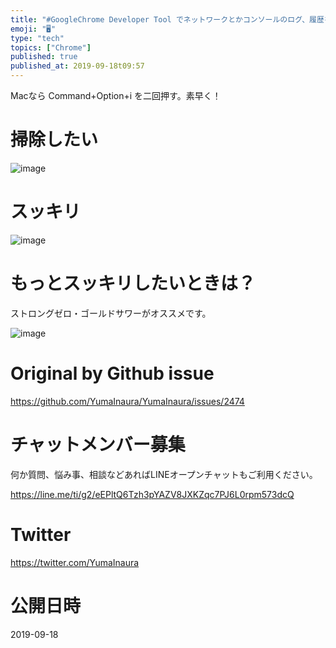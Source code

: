 ```yaml
---
title: "#GoogleChrome Developer Tool でネットワークとかコンソールのログ、履歴を消去・リセットしてスッキリする方法は一度"
emoji: "🖥"
type: "tech"
topics: ["Chrome"]
published: true
published_at: 2019-09-18t09:57
---
```


Macなら Command+Option+i を二回押す。素早く！

# 掃除したい

![image](https://user-images.githubusercontent.com/13635059/65084468-3ec03480-d9e6-11e9-821c-6ce72f7f24f1.png)

# スッキリ

![image](https://user-images.githubusercontent.com/13635059/65084489-50094100-d9e6-11e9-8379-fcb654824480.png)

# もっとスッキリしたいときは？

ストロングゼロ・ゴールドサワーがオススメです。

![image](https://user-images.githubusercontent.com/13635059/65084606-a9717000-d9e6-11e9-86e7-770497396d8a.png)


# Original by Github issue

https://github.com/YumaInaura/YumaInaura/issues/2474








<!-- Update From Qiita API -->

# チャットメンバー募集


何か質問、悩み事、相談などあればLINEオープンチャットもご利用ください。

https://line.me/ti/g2/eEPltQ6Tzh3pYAZV8JXKZqc7PJ6L0rpm573dcQ





# Twitter


https://twitter.com/YumaInaura


<!-- Update From Qiita API -->



# 公開日時

2019-09-18
